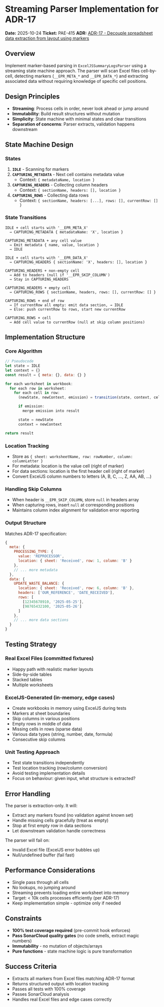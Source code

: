 # Streaming Parser Implementation for ADR-17

**Date:** 2025-10-24
**Ticket:** PAE-415
**ADR:** [ADR-17 - Decouple spreadsheet data extraction from layout using markers](../architecture/decisions/0017-decouple-spreadsheet-data-extraction-from-layout-using-markers.md)

## Overview

Implement marker-based parsing in `ExcelJSSummaryLogsParser` using a streaming state machine approach. The parser will scan Excel files cell-by-cell, detecting markers (`__EPR_META_*` and `__EPR_DATA_*`) and extracting associated data without requiring knowledge of specific cell positions.

## Design Principles

- **Streaming**: Process cells in order, never look ahead or jump around
- **Immutability**: Build result structures without mutation
- **Simplicity**: State machine with minimal states and clear transitions
- **Separation of concerns**: Parser extracts, validation happens downstream

## State Machine Design

### States

1. **`IDLE`** - Scanning for markers
2. **`CAPTURING_METADATA`** - Next cell contains metadata value
   - Context: `{ metadataName, location }`
3. **`CAPTURING_HEADERS`** - Collecting column headers
   - Context: `{ sectionName, headers: [], location }`
4. **`CAPTURING_ROWS`** - Collecting data rows
   - Context: `{ sectionName, headers: [...], rows: [], currentRow: [] }`

### State Transitions

```
IDLE + cell starts with '__EPR_META_X'
  → CAPTURING_METADATA { metadataName: 'X', location }

CAPTURING_METADATA + any cell value
  → Emit metadata { name, value, location }
  → IDLE

IDLE + cell starts with '__EPR_DATA_X'
  → CAPTURING_HEADERS { sectionName: 'X', headers: [], location }

CAPTURING_HEADERS + non-empty cell
  → Add to headers (null if '__EPR_SKIP_COLUMN')
  → Stay in CAPTURING_HEADERS

CAPTURING_HEADERS + empty cell
  → CAPTURING_ROWS { sectionName, headers, rows: [], currentRow: [] }

CAPTURING_ROWS + end of row
  → If currentRow all empty: emit data section, → IDLE
  → Else: push currentRow to rows, start new currentRow

CAPTURING_ROWS + cell
  → Add cell value to currentRow (null at skip column positions)
```

## Implementation Structure

### Core Algorithm

```javascript
// Pseudocode
let state = IDLE
let context = {}
const result = { meta: {}, data: {} }

for each worksheet in workbook:
  for each row in worksheet:
    for each cell in row:
      (newState, newContext, emission) = transition(state, context, cell, location)

      if emission:
        merge emission into result

      state = newState
      context = newContext

return result
```

### Location Tracking

- Store as `{ sheet: worksheetName, row: rowNumber, column: columnLetter }`
- For metadata: location is the value cell (right of marker)
- For data sections: location is the first header cell (right of marker)
- Convert ExcelJS column numbers to letters (A, B, C, ..., Z, AA, AB, ...)

### Handling Skip Columns

- When header is `__EPR_SKIP_COLUMN`, store `null` in headers array
- When capturing rows, insert `null` at corresponding positions
- Maintains column index alignment for validation error reporting

### Output Structure

Matches ADR-17 specification:

```javascript
{
  meta: {
    PROCESSING_TYPE: {
      value: 'REPROCESSOR',
      location: { sheet: 'Received', row: 1, column: 'B' }
    },
    // ... more metadata
  },
  data: {
    UPDATE_WASTE_BALANCE: {
      location: { sheet: 'Received', row: 6, column: 'B' },
      headers: ['OUR_REFERENCE', 'DATE_RECEIVED'],
      rows: [
        [12345678910, '2025-05-25'],
        [98765432100, '2025-05-26']
      ]
    },
    // ... more data sections
  }
}
```

## Testing Strategy

### Real Excel Files (committed fixtures)

- Happy path with realistic marker layouts
- Side-by-side tables
- Stacked tables
- Multiple worksheets

### ExcelJS-Generated (in-memory, edge cases)

- Create workbooks in memory using ExcelJS during tests
- Markers at sheet boundaries
- Skip columns in various positions
- Empty rows in middle of data
- Missing cells in rows (sparse data)
- Various data types (string, number, date, formula)
- Consecutive skip columns

### Unit Testing Approach

- Test state transitions independently
- Test location tracking (row/column conversion)
- Avoid testing implementation details
- Focus on behaviour: given input, what structure is extracted?

## Error Handling

The parser is extraction-only. It will:

- Extract any markers found (no validation against known set)
- Handle missing cells gracefully (treat as empty)
- Stop at first empty row in data sections
- Let downstream validation handle correctness

The parser will fail on:

- Invalid Excel file (ExcelJS error bubbles up)
- Null/undefined buffer (fail fast)

## Performance Considerations

- Single pass through all cells
- No lookups, no jumping around
- Streaming prevents loading entire worksheet into memory
- Target: < 10k cells processes efficiently (per ADR-17)
- Keep implementation simple - optimize only if needed

## Constraints

- **100% test coverage required** (pre-commit hook enforces)
- **Pass SonarCloud quality gates** (no code smells, extract magic numbers)
- **Immutability** - no mutation of objects/arrays
- **Pure functions** - state machine logic is pure transformation

## Success Criteria

- Extracts all markers from Excel files matching ADR-17 format
- Returns structured output with location tracking
- Passes all tests with 100% coverage
- Passes SonarCloud analysis
- Handles real Excel files and edge cases correctly
